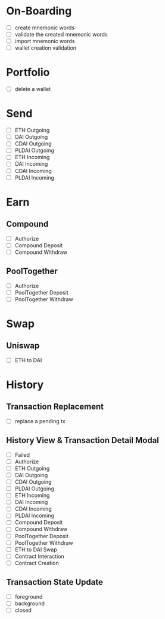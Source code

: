 # On-Boarding

- [ ] create mnemonic words
- [ ] validate the created mnemonic words
- [ ] import mnemonic words
- [ ] wallet creation validation

# Portfolio

- [ ] delete a wallet

# Send

- [ ] ETH Outgoing
- [ ] DAI Outgoing
- [ ] CDAI Outgoing
- [ ] PLDAI Outgoing
- [ ] ETH Incoming
- [ ] DAI Incoming
- [ ] CDAI Incoming
- [ ] PLDAI Incoming

# Earn

## Compound

- [ ] Authorize
- [ ] Compound Deposit
- [ ] Compound Withdraw

## PoolTogether

- [ ] Authorize
- [ ] PoolTogether Deposit
- [ ] PoolTogether Withdraw

# Swap

## Uniswap

- [ ] ETH to DAI

# History

## Transaction Replacement

- [ ] replace a pending tx

## History View & Transaction Detail Modal

- [ ] Failed
- [ ] Authorize
- [ ] ETH Outgoing
- [ ] DAI Outgoing
- [ ] CDAI Outgoing
- [ ] PLDAI Outgoing
- [ ] ETH Incoming
- [ ] DAI Incoming
- [ ] CDAI Incoming
- [ ] PLDAI Incoming
- [ ] Compound Deposit
- [ ] Compound Withdraw
- [ ] PoolTogether Deposit
- [ ] PoolTogether Withdraw
- [ ] ETH to DAI Swap
- [ ] Contract Interaction
- [ ] Contract Creation

## Transaction State Update

- [ ] foreground
- [ ] background
- [ ] closed
